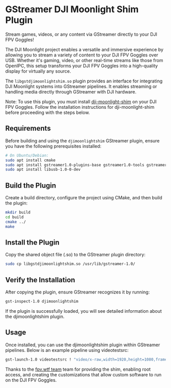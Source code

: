 # GStreamer DJI Moonlight Shim Plugin

Stream games, videos, or any content via GStreamer directly to your DJI FPV Goggles!

The DJI Moonlight project enables a versatile and immersive experience by allowing you to stream a variety of content to your DJI FPV Goggles over USB. Whether it's gaming, video, or other real-time streams like those from OpenIPC, this setup transforms your DJI FPV Goggles into a high-quality display for virtually any source.

The `libgstdjimoonlightshim.so` plugin provides an interface for integrating DJI Moonlight systems into GStreamer pipelines. It enables streaming or handling media directly through GStreamer with DJI hardware.

Note: To use this plugin, you must install [dji-moonlight-shim](https://github.com/fpv-wtf/dji-moonlight-shim) on your DJI FPV Goggles. Follow the installation instructions for dji-moonlight-shim before proceeding with the steps below.

## Requirements
Before building and using the `djimoonlightshim` GStreamer plugin, ensure you have the following prerequisites installed:
```bash
# On Ubuntu/Debian:
sudo apt install cmake
sudo apt install gstreamer1.0-plugins-base gstreamer1.0-tools gstreamer1.0-plugins-good gstreamer1.0-plugins-bad gstreamer1.0-plugins-ugly 
sudo apt install libusb-1.0-0-dev
```

## Build the Plugin

Create a build directory, configure the project using CMake, and then build the plugin:
```bash
mkdir build
cd build
cmake ../
make
```

## Install the Plugin

Copy the shared object file (.so) to the GStreamer plugin directory:
```bash
sudo cp libgstdjimoonlightshim.so /usr/lib/gstreamer-1.0/
```


## Verify the Installation

After copying the plugin, ensure GStreamer recognizes it by running:
```bash
gst-inspect-1.0 djimoonlightshim
```
If the plugin is successfully loaded, you will see detailed information about the djimoonlightshim plugin.


## Usage
Once installed, you can use the djimoonlightshim plugin within GStreamer pipelines. Below is an example pipeline using videotestsrc:
```bash
gst-launch-1.0 videotestsrc ! "video/x-raw,width=1920,height=1080,framerate=30/1" ! x264enc ! h264parse ! djimoonlightshimsink
```


Thanks to the [fpv.wtf team](https://github.com/fpv-wtf) team for providing the shim, enabling root access, and creating the customizations that allow custom software to run on the DJI FPV Goggles.